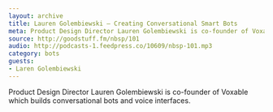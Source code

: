 ```yaml
---
layout: archive
title: Lauren Golembiewski — Creating Conversational Smart Bots
meta: Product Design Director Lauren Golembiewski is co-founder of Voxable which builds conversational bots and voice interfaces.
source: http://goodstuff.fm/nbsp/101
audio: http://podcasts-1.feedpress.co/10609/nbsp-101.mp3
category: bots
guests:
- Laren Golembiewski
---
```


Product Design Director Lauren Golembiewski is co-founder of Voxable which builds conversational bots and voice interfaces.
